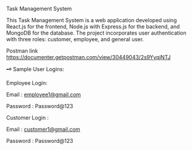 Task Management System

This Task Management System is a web application developed using React.js for the frontend, Node.js with Express.js for the backend, and MongoDB for the database. The project incorporates user authentication with three roles: customer, employee, and general user.




Postman link
https://documenter.getpostman.com/view/30449043/2s9YyqjNTJ





🗝️ Sample User Logins:

Employee Login:

Email : employee1@gmail.com

Password : Password@123

Customer Login :

Email : customer1@gmail.com

Password : Password@123
